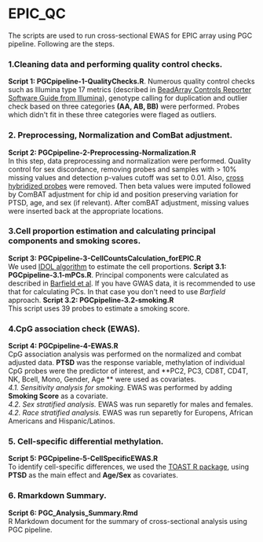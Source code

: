 # EPIC_QC

The scripts are used to run cross-sectional EWAS for EPIC array using PGC pipeline. Following are the steps.

### 1.Cleaning data and performing quality control checks. 
**Script 1: PGCpipeline-1-QualityChecks.R**. 
Numerous quality control checks such as Illumina type 17 metrics (described in [BeadArray Controls Reporter Software Guide from Illumina](https://support.illumina.com/content/dam/illumina-support/documents/documentation/chemistry_documentation/infinium_assays/infinium_hd_methylation/beadarray-controls-reporter-user-guide-1000000004009-00.pdf)), 
genotype calling for duplication and outlier check based on three categories **(AA, AB, BB)** were performed. 
Probes which didn't fit in these three categories were flaged as outliers.


### 2. Preprocessing, Normalization and ComBat adjustment. 
**Script 2: PGCpipeline-2-Preprocessing-Normalization.R**  
In this step, data preprocessing and normalization were performed. Quality control for sex discordance, removing probes and samples with > 10% missing values 
and detection p-values cutoff was set to 0.01. Also, [cross hybridized probes](http://www.sciencedirect.com/science/article/pii/S221359601630071X) were removed. 
Then beta values were imputed followed by ComBAT adjustment for chip id and position preserving variation for PTSD, age, and sex (if relevant). After comBAT adjustment, missing values were inserted back at the appropriate locations.


### 3.Cell proportion estimation and calculating principal components and smoking scores.  
**Script 3: PGCpipeline-3-CellCountsCalculation_forEPIC.R**  
We used [IDOL algorithm](https://bmcbioinformatics.biomedcentral.com/articles/10.1186/s12859-016-0943-7) 
to estimate the cell proportions. 
**Script 3.1: PGCpipeline-3.1-mPCs.R**. 
Principal components were calculated as described in [Barfield et al](https://www.ncbi.nlm.nih.gov/pmc/articles/PMC4090102/). If you have GWAS data, it is recommended to use that for calculating PCs. In that case you don't need to use *Barfield* approach.
**Script 3.2: PGCpipeline-3.2-smoking.R**  
This script uses 39 probes to estimate a smoking score.


### 4.CpG association check (EWAS).  
**Script 4: PGCpipeline-4-EWAS.R**  
CpG association analysis was performed on the normalized and combat adjusted data. **PTSD** was
the response variable, methylation of individual CpG probes were the predictor of interest, and **PC2, PC3, CD8T, CD4T, NK, Bcell, Mono, Gender, Age ** were used as covariates.  
*4.1. Sensitivity analysis for smoking.* EWAS was performed by adding **Smoking Score** as a covariate.  
*4.2. Sex stratified analysis.* EWAS was run separetly for males and females.  
*4.2. Race stratified analysis.* EWAS was run separetly for Europens, African Americans and Hispanic/Latinos.  

### 5. Cell-specific differential methylation.
**Script 5: PGCpipeline-5-CellSpecificEWAS.R**  
To identify cell-specific differences, we used the [TOAST R package](https://www.bioconductor.org/packages/release/bioc/html/TOAST.html), using **PTSD** as the main effect and **Age/Sex** as covariates. 

### 6. Rmarkdown Summary.
**Script 6: PGC_Analysis_Summary.Rmd**  
R Markdown document for the summary of cross-sectional analysis using PGC pipeline.
